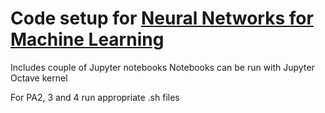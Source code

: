 # Code setup for [Neural Networks for Machine Learning](https://www.coursera.org/learn/neural-networks)

Includes couple of Jupyter notebooks
Notebooks can be run with Jupyter Octave kernel

For PA2, 3 and 4 run appropriate .sh files
